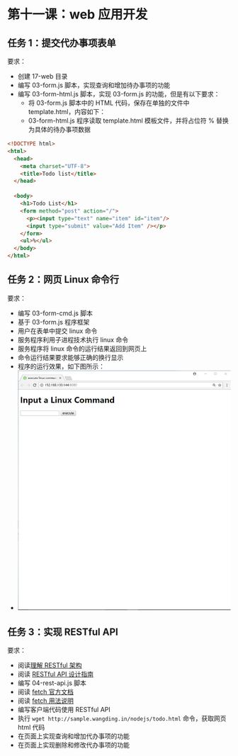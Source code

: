 # 第十一课：web 应用开发

## 任务 1：提交代办事项表单

要求：
- 创建 17-web 目录  
- 编写 03-form.js 脚本，实现查询和增加待办事项的功能  
- 编写 03-form-html.js 脚本，实现 03-form.js 的功能，但是有以下要求：  
  - 将 03-form.js 脚本中的 HTML 代码，保存在单独的文件中 template.html，内容如下：  
  - 03-form-html.js 程序读取 template.html 模板文件，并将占位符 % 替换为具体的待办事项数据  
```html
<!DOCTYPE html>
<html>
  <head>
    <meta charset="UTF-8">
    <title>Todo list</title>
  </head>
  
  <body>
    <h1>Todo List</h1>
    <form method="post" action="/">
      <p><input type="text" name="item" id="item"/>
      <input type="submit" value="Add Item" /></p>
    </form>
    <ul>%</ul>
  </body>
</html>
```

## 任务 2：网页 Linux 命令行

要求：
- 编写 03-form-cmd.js 脚本  
- 基于 03-form.js 程序框架  
- 用户在表单中提交 linux 命令  
- 服务程序利用子进程技术执行 linux 命令  
- 服务程序将 linux 命令的运行结果返回到网页上  
- 命令运行结果要求能够正确的换行显示  
- 程序的运行效果，如下图所示：  
- ![form-cmd，王顶，node.js，408542507@qq.com](./images/form-cmd.gif)  

## 任务 3：实现 RESTful API

要求：
- 阅读[理解 RESTful 架构](http://www.ruanyifeng.com/blog/2011/09/restful.html)  
- 阅读 [RESTful API 设计指南](http://www.ruanyifeng.com/blog/2014/05/restful_api.html)
- 编写 04-rest-api.js 脚本  
- 阅读 [fetch 官方文档](https://fetch.spec.whatwg.org/)  
- 阅读 [fetch 用法说明](http://blog.csdn.net/kajweb/article/details/72593482)  
- 编写客户端代码使用 RESTful API  
- 执行 `wget http://sample.wangding.in/nodejs/todo.html` 命令，获取网页 html 代码  
- 在页面上实现查询和增加代办事项的功能  
- 在页面上实现删除和修改代办事项的功能  
